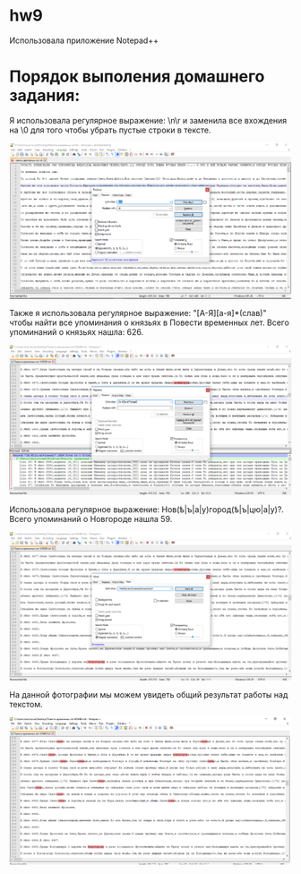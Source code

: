 # hw9

Использовала приложение Notepad++

# Порядок выполения домашнего задания:

Я использовала регулярное выражение: \n\r и заменила все вхождения на \0 для того чтобы убрать пустые строки в тексте.

![](https://github.com/anastasiagrechenko/hw9/blob/master/строки.png)

Также я использовала регулярное выражение: "[А-Я][а-я]*(слав)" чтобы найти все упоминания о князьях в Повести временных лет. Всего упоминаний о князьях нашла: 626.

![](https://github.com/anastasiagrechenko/hw9/blob/master/слав.png)

Использовала регулярное выражение: Нов(ѣ|ъ|а|у)город(ѣ|ъ|цю|а|у)?. Всего упоминаний о Новгороде нашла 59.

![](https://github.com/anastasiagrechenko/hw9/blob/master/новгород.png)

На данной фотографии мы можем увидеть общий результат работы над текстом.

![](https://github.com/anastasiagrechenko/hw9/blob/master/ОБЩАЯ.png)
